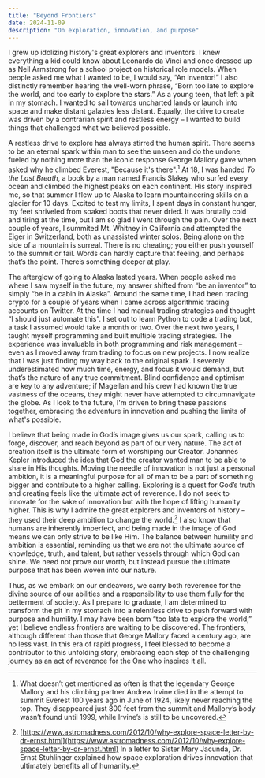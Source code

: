```yaml
---
title: "Beyond Frontiers"
date: 2024-11-09
description: "On exploration, innovation, and purpose"
---
```


I grew up idolizing history's great explorers and inventors. I knew everything a kid could know about Leonardo da Vinci and once dressed up as Neil Armstrong for a school project on historical role models. When people asked me what I wanted to be, I would say, “An inventor!” I also distinctly remember hearing the well-worn phrase, “Born too late to explore the world, and too early to explore the stars.” As a young teen, that left a pit in my stomach. I wanted to sail towards uncharted lands or launch into space and make distant galaxies less distant. Equally, the drive to create was driven by a contrarian spirit and restless energy – I wanted to build things that challenged what we believed possible.

A restless drive to explore has always stirred the human spirit. There seems to be an eternal spark within man to see the unseen and do the undone, fueled by nothing more than the iconic response George Mallory gave when asked why he climbed Everest, "Because it's there".[^1] At 18, I was handed *To the Last Breath*, a book by a man named Francis Slakey who surfed every ocean and climbed the highest peaks on each continent. His story inspired me, so that summer I flew up to Alaska to learn mountaineering skills on a glacier for 10 days. Excited to test my limits, I spent days in constant hunger, my feet shriveled from soaked boots that never dried. It was brutally cold and tiring at the time, but I am so glad I went through the pain. Over the next couple of years, I summited Mt. Whitney in California and attempted the Eiger in Switzerland, both as unassisted winter solos. Being alone on the side of a mountain is surreal. There is no cheating; you either push yourself to the summit or fail. Words can hardly capture that feeling, and perhaps that’s the point. There’s something deeper at play.

The afterglow of going to Alaska lasted years. When people asked me where I saw myself in the future, my answer shifted from “be an inventor” to simply “be in a cabin in Alaska”. Around the same time, I had been trading crypto for a couple of years when I came across algorithmic trading accounts on Twitter. At the time I had manual trading strategies and thought “I should just automate this”. I set out to learn Python to code a trading bot, a task I assumed would take a month or two. Over the next two years, I taught myself programming and built multiple trading strategies. The experience was invaluable in both programming and risk management – even as I moved away from trading to focus on new projects. I now realize that I was just finding my way back to the original spark. I severely underestimated how much time, energy, and focus it would demand, but that’s the nature of any true commitment. Blind confidence and optimism are key to any adventure; if Magellan and his crew had known the true vastness of the oceans, they might never have attempted to circumnavigate the globe. As I look to the future, I'm driven to bring these passions together, embracing the adventure in innovation and pushing the limits of what's possible.

I believe that being made in God’s image gives us our spark, calling us to forge, discover, and reach beyond as part of our very nature. The act of creation itself is the ultimate form of worshiping our Creator. Johannes Kepler introduced the idea that God the creator wanted man to be able to share in His thoughts. Moving the needle of innovation is not just a personal ambition, it is a meaningful purpose for all of man to be a part of something bigger and contribute to a higher calling. Exploring is a quest for God’s truth and creating feels like the ultimate act of reverence. I do not seek to innovate for the sake of innovation but with the hope of lifting humanity higher. This is why I admire the great explorers and inventors of history – they used their deep ambition to change the world.[^2] I also know that humans are inherently imperfect, and being made in the image of God means we can only strive to be like Him. The balance between humility and ambition is essential, reminding us that we are not the ultimate source of knowledge, truth, and talent, but rather vessels through which God can shine. We need not prove our worth, but instead pursue the ultimate purpose that has been woven into our nature.

Thus, as we embark on our endeavors, we carry both reverence for the divine source of our abilities and a responsibility to use them fully for the betterment of society. As I prepare to graduate, I am determined to transform the pit in my stomach into a relentless drive to push forward with purpose and humility. I may have been born “too late to explore the world,” yet I believe endless frontiers are waiting to be discovered. The frontiers, although different than those that George Mallory faced a century ago, are no less vast. In this era of rapid progress, I feel blessed to become a contributor to this unfolding story, embracing each step of the challenging journey as an act of reverence for the One who inspires it all.

[^1]: What doesn’t get mentioned as often is that the legendary George Mallory and his climbing partner Andrew Irvine died in the attempt to summit Everest 100 years ago in June of 1924, likely never reaching the top. They disappeared just 800 feet from the summit and Mallory’s body wasn’t found until 1999, while Irvine’s is still to be uncovered.
[^2]: [https://www.astromadness.com/2012/10/why-explore-space-letter-by-dr-ernst.html](https://www.astromadness.com/2012/10/why-explore-space-letter-by-dr-ernst.html) In a letter to Sister Mary Jacunda, Dr. Ernst Stuhlinger explained how space exploration drives innovation that ultimately benefits all of humanity.
